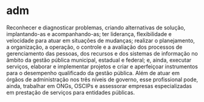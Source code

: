 # adm
Reconhecer e diagnosticar problemas, criando alternativas de solução, implantando-as e acompanhando-as;  ter liderança, flexibilidade e velocidade para atuar em situações de mudanças;  realizar o planejamento, a organização, a operação, o controle e a avaliação dos processos de gerenciamento das pessoas, dos recursos e dos sistemas de informação no âmbito da gestão pública municipal, estadual e federal; e, ainda, executar serviços, elaborar e implementar projetos e criar e aperfeiçoar instrumentos para o desempenho qualificado da gestão pública.  Além de atuar em órgãos de administração nos três níveis de governo, esse profissional pode, ainda, trabalhar em ONGs, OSCIPs e assessorar empresas especializadas em prestação de serviços para entidades públicas.
